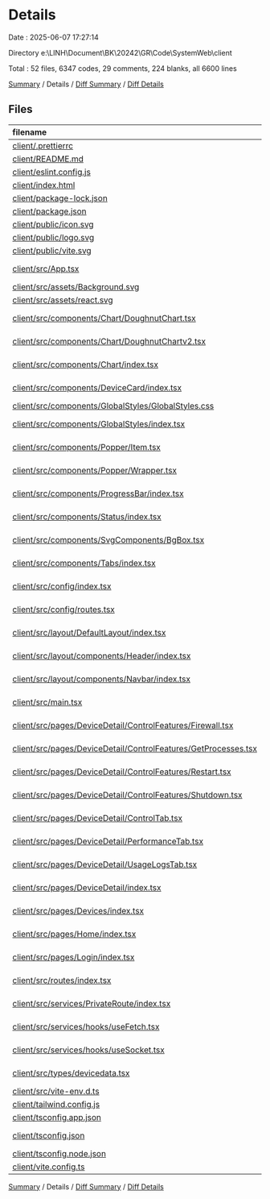 # Details

Date : 2025-06-07 17:27:14

Directory e:\\LINH\\Document\\BK\\20242\\GR\\Code\\SystemWeb\\client

Total : 52 files,  6347 codes, 29 comments, 224 blanks, all 6600 lines

[Summary](results.md) / Details / [Diff Summary](diff.md) / [Diff Details](diff-details.md)

## Files
| filename | language | code | comment | blank | total |
| :--- | :--- | ---: | ---: | ---: | ---: |
| [client/.prettierrc](/client/.prettierrc) | JSON | 19 | 0 | 0 | 19 |
| [client/README.md](/client/README.md) | Markdown | 45 | 0 | 10 | 55 |
| [client/eslint.config.js](/client/eslint.config.js) | JavaScript | 27 | 0 | 2 | 29 |
| [client/index.html](/client/index.html) | HTML | 13 | 0 | 1 | 14 |
| [client/package-lock.json](/client/package-lock.json) | JSON | 4,649 | 0 | 1 | 4,650 |
| [client/package.json](/client/package.json) | JSON | 44 | 0 | 1 | 45 |
| [client/public/icon.svg](/client/public/icon.svg) | XML | 16 | 0 | 1 | 17 |
| [client/public/logo.svg](/client/public/logo.svg) | XML | 16 | 0 | 1 | 17 |
| [client/public/vite.svg](/client/public/vite.svg) | XML | 1 | 0 | 0 | 1 |
| [client/src/App.tsx](/client/src/App.tsx) | TypeScript JSX | 29 | 0 | 3 | 32 |
| [client/src/assets/Background.svg](/client/src/assets/Background.svg) | XML | 3 | 0 | 1 | 4 |
| [client/src/assets/react.svg](/client/src/assets/react.svg) | XML | 1 | 0 | 0 | 1 |
| [client/src/components/Chart/DoughnutChart.tsx](/client/src/components/Chart/DoughnutChart.tsx) | TypeScript JSX | 36 | 0 | 6 | 42 |
| [client/src/components/Chart/DoughnutChartv2.tsx](/client/src/components/Chart/DoughnutChartv2.tsx) | TypeScript JSX | 41 | 0 | 7 | 48 |
| [client/src/components/Chart/index.tsx](/client/src/components/Chart/index.tsx) | TypeScript JSX | 0 | 0 | 1 | 1 |
| [client/src/components/DeviceCard/index.tsx](/client/src/components/DeviceCard/index.tsx) | TypeScript JSX | 87 | 0 | 9 | 96 |
| [client/src/components/GlobalStyles/GlobalStyles.css](/client/src/components/GlobalStyles/GlobalStyles.css) | PostCSS | 35 | 0 | 8 | 43 |
| [client/src/components/GlobalStyles/index.tsx](/client/src/components/GlobalStyles/index.tsx) | TypeScript JSX | 9 | 0 | 3 | 12 |
| [client/src/components/Popper/Item.tsx](/client/src/components/Popper/Item.tsx) | TypeScript JSX | 22 | 0 | 7 | 29 |
| [client/src/components/Popper/Wrapper.tsx](/client/src/components/Popper/Wrapper.tsx) | TypeScript JSX | 8 | 0 | 3 | 11 |
| [client/src/components/ProgressBar/index.tsx](/client/src/components/ProgressBar/index.tsx) | TypeScript JSX | 11 | 0 | 3 | 14 |
| [client/src/components/Status/index.tsx](/client/src/components/Status/index.tsx) | TypeScript JSX | 25 | 0 | 7 | 32 |
| [client/src/components/SvgComponents/BgBox.tsx](/client/src/components/SvgComponents/BgBox.tsx) | TypeScript JSX | 28 | 0 | 3 | 31 |
| [client/src/components/Tabs/index.tsx](/client/src/components/Tabs/index.tsx) | TypeScript JSX | 37 | 0 | 8 | 45 |
| [client/src/config/index.tsx](/client/src/config/index.tsx) | TypeScript JSX | 5 | 0 | 2 | 7 |
| [client/src/config/routes.tsx](/client/src/config/routes.tsx) | TypeScript JSX | 8 | 0 | 1 | 9 |
| [client/src/layout/DefaultLayout/index.tsx](/client/src/layout/DefaultLayout/index.tsx) | TypeScript JSX | 18 | 0 | 4 | 22 |
| [client/src/layout/components/Header/index.tsx](/client/src/layout/components/Header/index.tsx) | TypeScript JSX | 39 | 0 | 3 | 42 |
| [client/src/layout/components/Navbar/index.tsx](/client/src/layout/components/Navbar/index.tsx) | TypeScript JSX | 31 | 0 | 3 | 34 |
| [client/src/main.tsx](/client/src/main.tsx) | TypeScript JSX | 11 | 0 | 2 | 13 |
| [client/src/pages/DeviceDetail/ControlFeatures/Firewall.tsx](/client/src/pages/DeviceDetail/ControlFeatures/Firewall.tsx) | TypeScript JSX | 89 | 0 | 11 | 100 |
| [client/src/pages/DeviceDetail/ControlFeatures/GetProcesses.tsx](/client/src/pages/DeviceDetail/ControlFeatures/GetProcesses.tsx) | TypeScript JSX | 181 | 1 | 17 | 199 |
| [client/src/pages/DeviceDetail/ControlFeatures/Restart.tsx](/client/src/pages/DeviceDetail/ControlFeatures/Restart.tsx) | TypeScript JSX | 30 | 0 | 5 | 35 |
| [client/src/pages/DeviceDetail/ControlFeatures/Shutdown.tsx](/client/src/pages/DeviceDetail/ControlFeatures/Shutdown.tsx) | TypeScript JSX | 30 | 0 | 5 | 35 |
| [client/src/pages/DeviceDetail/ControlTab.tsx](/client/src/pages/DeviceDetail/ControlTab.tsx) | TypeScript JSX | 102 | 0 | 7 | 109 |
| [client/src/pages/DeviceDetail/PerformanceTab.tsx](/client/src/pages/DeviceDetail/PerformanceTab.tsx) | TypeScript JSX | 109 | 0 | 9 | 118 |
| [client/src/pages/DeviceDetail/UsageLogsTab.tsx](/client/src/pages/DeviceDetail/UsageLogsTab.tsx) | TypeScript JSX | 74 | 0 | 7 | 81 |
| [client/src/pages/DeviceDetail/index.tsx](/client/src/pages/DeviceDetail/index.tsx) | TypeScript JSX | 78 | 0 | 6 | 84 |
| [client/src/pages/Devices/index.tsx](/client/src/pages/Devices/index.tsx) | TypeScript JSX | 42 | 4 | 8 | 54 |
| [client/src/pages/Home/index.tsx](/client/src/pages/Home/index.tsx) | TypeScript JSX | 10 | 15 | 3 | 28 |
| [client/src/pages/Login/index.tsx](/client/src/pages/Login/index.tsx) | TypeScript JSX | 109 | 0 | 10 | 119 |
| [client/src/routes/index.tsx](/client/src/routes/index.tsx) | TypeScript JSX | 32 | 0 | 3 | 35 |
| [client/src/services/PrivateRoute/index.tsx](/client/src/services/PrivateRoute/index.tsx) | TypeScript JSX | 10 | 1 | 4 | 15 |
| [client/src/services/hooks/useFetch.tsx](/client/src/services/hooks/useFetch.tsx) | TypeScript JSX | 32 | 0 | 6 | 38 |
| [client/src/services/hooks/useSocket.tsx](/client/src/services/hooks/useSocket.tsx) | TypeScript JSX | 26 | 0 | 9 | 35 |
| [client/src/types/devicedata.tsx](/client/src/types/devicedata.tsx) | TypeScript JSX | 17 | 0 | 2 | 19 |
| [client/src/vite-env.d.ts](/client/src/vite-env.d.ts) | TypeScript | 0 | 1 | 1 | 2 |
| [client/tailwind.config.js](/client/tailwind.config.js) | JavaScript | 7 | 2 | 1 | 10 |
| [client/tsconfig.app.json](/client/tsconfig.app.json) | JSON | 22 | 2 | 3 | 27 |
| [client/tsconfig.json](/client/tsconfig.json) | JSON with Comments | 7 | 0 | 1 | 8 |
| [client/tsconfig.node.json](/client/tsconfig.node.json) | JSON | 20 | 2 | 3 | 25 |
| [client/vite.config.ts](/client/vite.config.ts) | TypeScript | 6 | 1 | 2 | 9 |

[Summary](results.md) / Details / [Diff Summary](diff.md) / [Diff Details](diff-details.md)